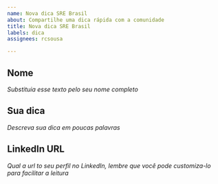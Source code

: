 ```yaml
---
name: Nova dica SRE Brasil
about: Compartilhe uma dica rápida com a comunidade
title: Nova dica SRE Brasil
labels: dica
assignees: rcsousa

---
```


## Nome
*Substituia esse texto pelo seu nome completo*

## Sua dica
*Descreva sua dica em poucas palavras*

## LinkedIn URL
*Qual a url to seu perfil no LinkedIn, lembre que você pode customiza-lo para facilitar a leitura*

